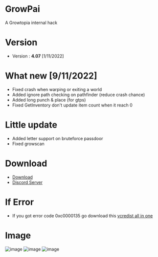 # GrowPai
A Growtopia internal hack
# Version
* Version : <b>4.07</b> [1/11/2022]
# What new [9/11/2022]
* Fixed crash when warping or exiting a world
* Added ignore path checking on pathfinder (reduce crash chance)
* Added long punch & place (for gtps)
* Fixed GetInventory don't update item count when it reach 0
# Little  update
* Added letter support on bruteforce passdoor
* Fixed growscan
# Download
* [Download](https://carapedi.id/0EwbfQjnR)
* [Discord Server](https://discord.gg/growpai)

# If Error
* If you got error code 0xc0000135 go download this [vcredist all in one](https://www.techpowerup.com/download/visual-c-redistributable-runtime-package-all-in-one)

# Image
![image](https://user-images.githubusercontent.com/53701922/197438942-68b8e362-1632-4aac-a925-e50122945402.png)
![image](https://user-images.githubusercontent.com/53701922/197438961-556cad59-b0c5-4dae-b37f-9f2bb48c27d0.png)
![image](https://user-images.githubusercontent.com/53701922/197438983-7d2da13b-bde9-4aca-9a7e-c918b5153a1f.png)
